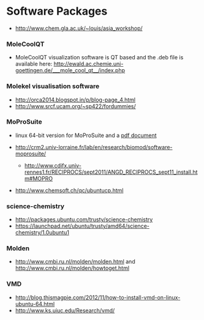 # Software Packages

+ http://www.chem.gla.ac.uk/~louis/asia_workshop/

### MoleCoolQT
+ MoleCoolQT visualization software is QT based and the .deb file is available here: http://ewald.ac.chemie.uni-goettingen.de/___mole_cool_qt__/index.php

### Molekel visualisation software
+ http://orca2014.blogspot.in/p/blog-page_4.html
+ http://www.srcf.ucam.org/~sp422/fordummies/

### MoProSuite
+ linux 64-bit version for MoProSuite and a [pdf document](http://www.cdifx.univ-rennes1.fr/RECIPROCS/sept2011/pdf/RECIPROCS_ANGD2011_MoPro_Jelsch.pdf)
+ http://crm2.univ-lorraine.fr/lab/en/research/biomod/software-moprosuite/
   + http://www.cdifx.univ-rennes1.fr/RECIPROCS/sept2011/ANGD_RECIPROCS_sept11_install.htm#MOPRO
   
+ http://www.chemsoft.ch/qc/ubuntucp.html

### science-chemistry
+ http://packages.ubuntu.com/trusty/science-chemistry
+ https://launchpad.net/ubuntu/trusty/amd64/science-chemistry/1.0ubuntu1

### Molden
+ http://www.cmbi.ru.nl/molden/molden.html  and http://www.cmbi.ru.nl/molden/howtoget.html

### VMD
+ http://blog.thismagpie.com/2012/11/how-to-install-vmd-on-linux-ubuntu-64.html 
+ http://www.ks.uiuc.edu/Research/vmd/



